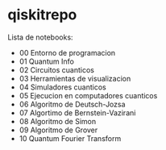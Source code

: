 # qiskitrepo

Lista de notebooks:
- 00 Entorno de programacion
- 01 Quantum Info
- 02 Circuitos cuanticos
- 03 Herramientas de visualizacion
- 04 Simuladores cuanticos
- 05 Ejecucion en computadores cuanticos
- 06 Algoritmo de Deutsch-Jozsa
- 07 Algortimo de Bernstein-Vazirani
- 08 Algoritmo de Simon
- 09 Algoritmo de Grover
- 10 Quantum Fourier Transform
